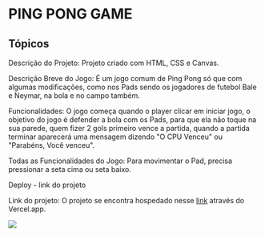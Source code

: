 # PING PONG GAME

## Tópicos

Descrição do Projeto:
Projeto criado com HTML, CSS e Canvas.

Descrição Breve do Jogo:
É um jogo comum de Ping Pong só que com algumas modificações, como nos Pads sendo os jogadores de futebol Bale e Neymar, na bola e no campo também.

Funcionalidades:
O jogo começa quando o player clicar em iniciar jogo, o objetivo do jogo é defender a bola com os Pads, para que ela não toque na sua parede, quem fizer 2 gols primeiro vence a partida, quando a partida terminar aparecerá uma mensagem dizendo "O CPU Venceu" ou "Parabéns, Você venceu".

Todas as Funcionalidades do Jogo:
Para movimentar o Pad, precisa pressionar a seta cima ou seta baixo.

Deploy - link do projeto

Link do projeto: O projeto se encontra hospedado nesse [link](https://ping-pong-santos-git-main-williams-projects-e9055a33.vercel.app/) através do Vercel.app.

<img src="assets/campo2.avif">
